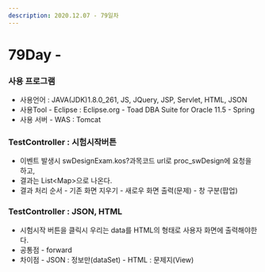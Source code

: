 ```yaml
---
description: 2020.12.07 - 79일차
---
```


# 79Day -

### 사용 프로그램

* 사용언어 : JAVA\(JDK\)1.8.0\_261, JS, JQuery, JSP, Servlet, HTML, JSON
* 사용Tool  - Eclipse : Eclipse.org - Toad DBA Suite for Oracle 11.5 - Spring
* 사용 서버 - WAS : Tomcat

###  TestController : 시험시작버튼

* 이벤트 발생시 swDesignExam.kos?과목코드 url로 proc\_swDesign에 요청을 하고,
* 결과는 List&lt;Map&gt;으로 나온다.
* 결과 처리 순서 - 기존 화면 지우기 - 새로우 화면 출력\(문제\) - 창 구분\(팝업\)

### TestController : JSON, HTML

* 시험시작 버튼을 클릭시 우리는 data를 HTML의 형태로 사용자 화면에 출력해야한다.
* 공통점 - forward
* 차이점 - JSON : 정보만\(dataSet\) - HTML : 문제지\(View\)

